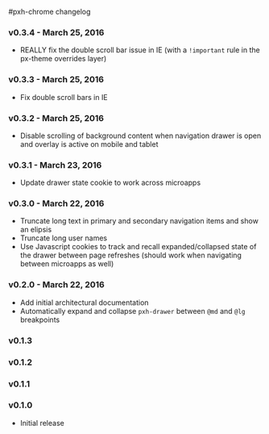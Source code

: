 #pxh-chrome changelog

### v0.3.4 - March 25, 2016
* REALLY fix the double scroll bar issue in IE (with a `!important` rule in the px-theme overrides layer)

### v0.3.3 - March 25, 2016
* Fix double scroll bars in IE

### v0.3.2 - March 25, 2016
* Disable scrolling of background content when navigation drawer is open and overlay is active on mobile and tablet

### v0.3.1 - March 23, 2016
* Update drawer state cookie to work across microapps

### v0.3.0 - March 22, 2016
* Truncate long text in primary and secondary navigation items and show an elipsis
* Truncate long user names
* Use Javascript cookies to track and recall expanded/collapsed state of the drawer between page refreshes (should work when navigating between microapps as well)

### v0.2.0 - March 22, 2016

* Add initial architectural documentation
* Automatically expand and collapse `pxh-drawer` between `@md` and `@lg` breakpoints

### v0.1.3

### v0.1.2

### v0.1.1

### v0.1.0

* Initial release
